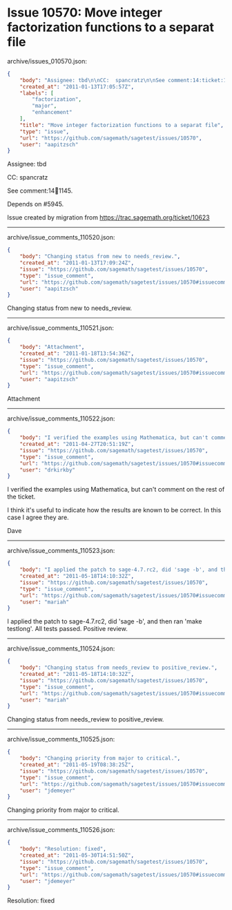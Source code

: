 # Issue 10570: Move integer factorization functions to a separat file

archive/issues_010570.json:
```json
{
    "body": "Assignee: tbd\n\nCC:  spancratz\n\nSee comment:14:ticket:1145.\n\nDepends on #5945.\n\nIssue created by migration from https://trac.sagemath.org/ticket/10623\n\n",
    "created_at": "2011-01-13T17:05:57Z",
    "labels": [
        "factorization",
        "major",
        "enhancement"
    ],
    "title": "Move integer factorization functions to a separat file",
    "type": "issue",
    "url": "https://github.com/sagemath/sagetest/issues/10570",
    "user": "aapitzsch"
}
```
Assignee: tbd

CC:  spancratz

See comment:14:ticket:1145.

Depends on #5945.

Issue created by migration from https://trac.sagemath.org/ticket/10623





---

archive/issue_comments_110520.json:
```json
{
    "body": "Changing status from new to needs_review.",
    "created_at": "2011-01-13T17:09:24Z",
    "issue": "https://github.com/sagemath/sagetest/issues/10570",
    "type": "issue_comment",
    "url": "https://github.com/sagemath/sagetest/issues/10570#issuecomment-110520",
    "user": "aapitzsch"
}
```

Changing status from new to needs_review.



---

archive/issue_comments_110521.json:
```json
{
    "body": "Attachment",
    "created_at": "2011-01-18T13:54:36Z",
    "issue": "https://github.com/sagemath/sagetest/issues/10570",
    "type": "issue_comment",
    "url": "https://github.com/sagemath/sagetest/issues/10570#issuecomment-110521",
    "user": "aapitzsch"
}
```

Attachment



---

archive/issue_comments_110522.json:
```json
{
    "body": "I verified the examples using Mathematica, but can't comment on the rest of the ticket. \n\nI think it's useful to indicate how the results are known to be correct. In this case I agree they are. \n\nDave",
    "created_at": "2011-04-27T20:51:19Z",
    "issue": "https://github.com/sagemath/sagetest/issues/10570",
    "type": "issue_comment",
    "url": "https://github.com/sagemath/sagetest/issues/10570#issuecomment-110522",
    "user": "drkirkby"
}
```

I verified the examples using Mathematica, but can't comment on the rest of the ticket. 

I think it's useful to indicate how the results are known to be correct. In this case I agree they are. 

Dave



---

archive/issue_comments_110523.json:
```json
{
    "body": "I applied the patch to sage-4.7.rc2, did 'sage -b', and then ran\n'make testlong'.  All tests passed.  Positive review.",
    "created_at": "2011-05-18T14:10:32Z",
    "issue": "https://github.com/sagemath/sagetest/issues/10570",
    "type": "issue_comment",
    "url": "https://github.com/sagemath/sagetest/issues/10570#issuecomment-110523",
    "user": "mariah"
}
```

I applied the patch to sage-4.7.rc2, did 'sage -b', and then ran
'make testlong'.  All tests passed.  Positive review.



---

archive/issue_comments_110524.json:
```json
{
    "body": "Changing status from needs_review to positive_review.",
    "created_at": "2011-05-18T14:10:32Z",
    "issue": "https://github.com/sagemath/sagetest/issues/10570",
    "type": "issue_comment",
    "url": "https://github.com/sagemath/sagetest/issues/10570#issuecomment-110524",
    "user": "mariah"
}
```

Changing status from needs_review to positive_review.



---

archive/issue_comments_110525.json:
```json
{
    "body": "Changing priority from major to critical.",
    "created_at": "2011-05-19T08:38:25Z",
    "issue": "https://github.com/sagemath/sagetest/issues/10570",
    "type": "issue_comment",
    "url": "https://github.com/sagemath/sagetest/issues/10570#issuecomment-110525",
    "user": "jdemeyer"
}
```

Changing priority from major to critical.



---

archive/issue_comments_110526.json:
```json
{
    "body": "Resolution: fixed",
    "created_at": "2011-05-30T14:51:50Z",
    "issue": "https://github.com/sagemath/sagetest/issues/10570",
    "type": "issue_comment",
    "url": "https://github.com/sagemath/sagetest/issues/10570#issuecomment-110526",
    "user": "jdemeyer"
}
```

Resolution: fixed
